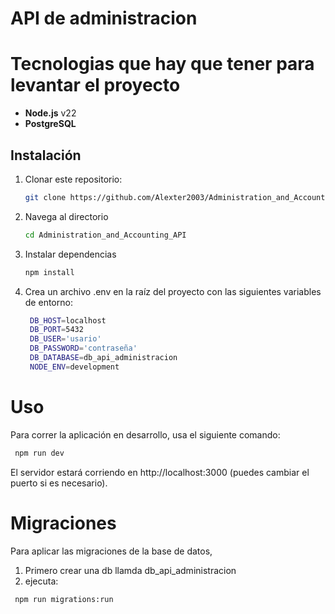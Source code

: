 # API de administracion

# Tecnologias que hay que tener para levantar el proyecto

- **Node.js** v22
- **PostgreSQL**

## Instalación

1. Clonar este repositorio:

   ```bash
   git clone https://github.com/Alexter2003/Administration_and_Accounting_API.git
   ```

2. Navega al directorio

   ```bash
   cd Administration_and_Accounting_API
   ```

3. Instalar dependencias

   ```bash
   npm install
   ```

4. Crea un archivo .env en la raíz del proyecto con las siguientes variables de entorno:

   ```bash
    DB_HOST=localhost
    DB_PORT=5432
    DB_USER='usario'
    DB_PASSWORD='contraseña'
    DB_DATABASE=db_api_administracion
    NODE_ENV=development
   ```

# Uso

Para correr la aplicación en desarrollo, usa el siguiente comando:

```bash
 npm run dev
```

El servidor estará corriendo en http://localhost:3000 (puedes cambiar el puerto si es necesario).

# Migraciones

Para aplicar las migraciones de la base de datos,

1. Primero crear una db llamda db_api_administracion
2. ejecuta:

```bash
 npm run migrations:run
```

